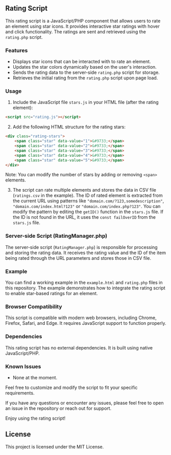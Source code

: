 ## Rating Script

This rating script is a JavaScript/PHP component that allows users to rate an element using star icons. It provides interactive star ratings with hover and click functionality. The ratings are sent and retrieved using the `rating.php` script.

### Features

- Displays star icons that can be interacted with to rate an element.
- Updates the star colors dynamically based on the user's interaction.
- Sends the rating data to the server-side `rating.php` script for storage.
- Retrieves the initial rating from the `rating.php` script upon page load.

### Usage

1. Include the JavaScript file `stars.js` in your HTML file (after the rating element):

```html
<script src="rating.js"></script>
```

2. Add the following HTML structure for the rating stars:

```html
<div class="rating-stars">
    <span class="star" data-value="1">&#9733;</span>
    <span class="star" data-value="2">&#9733;</span>
    <span class="star" data-value="3">&#9733;</span>
    <span class="star" data-value="4">&#9733;</span>
    <span class="star" data-value="5">&#9733;</span>
</div>
```
Note: You can modify the number of stars by adding or removing `<span>` elements.

3. The script can rate multiple elements and stores the data in CSV file (`ratings.csv` in the example). The ID of rated element is extracted from the current URL using patterns like `"domain.com/?123,somedescription"`, `"domain.com/index.html?123"` or `"domain.com/index.php?123"`. You can modify the pattern by editing the `getID()` function in the `stars.js` file. If the ID is not found in the URL, it uses the `const failOverID` from the `stars.js` file.

### Server-side Script (RatingManager.php)

The server-side script (`RatingManager.php`) is responsible for processing and storing the rating data. It receives the rating value and the ID of the item being rated through the URL parameters and stores those in CSV file. 

### Example

You can find a working example in the `example.html` and `rating.php` files in this repository. The example demonstrates how to integrate the rating script to enable star-based ratings for an element.

### Browser Compatibility

This script is compatible with modern web browsers, including Chrome, Firefox, Safari, and Edge. It requires JavaScript support to function properly.

### Dependencies

This rating script has no external dependencies. It is built using native JavaScript/PHP.

### Known Issues

- None at the moment.

Feel free to customize and modify the script to fit your specific requirements.

If you have any questions or encounter any issues, please feel free to open an issue in the repository or reach out for support.

Enjoy using the rating script!

## License

This project is licensed under the MIT License.